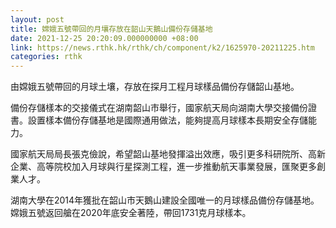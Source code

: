 ```yaml
---
layout: post
title: 嫦娥五號帶回的月壤存放在韶山天鵝山備份存儲基地
date: 2021-12-25 20:20:09.000000000 +08:00
link: https://news.rthk.hk/rthk/ch/component/k2/1625970-20211225.htm
categories: rthk
---
```


由嫦娥五號帶回的月球土壤，存放在探月工程月球樣品備份存儲韶山基地。

備份存儲樣本的交接儀式在湖南韶山市舉行，國家航天局向湖南大學交接備份證書。設置樣本備份存儲基地是國際通用做法，能夠提高月球樣本長期安全存儲能力。

國家航天局局長張克儉說，希望韶山基地發揮溢出效應，吸引更多科研院所、高新企業、高等院校加入月球與行星探測工程，進一步推動航天事業發展，匯聚更多創業人才。

湖南大學在2014年獲批在韶山市天鵝山建設全國唯一的月球樣品備份存儲基地。嫦娥五號返回艙在2020年底安全著陸，帶回1731克月球樣本。
